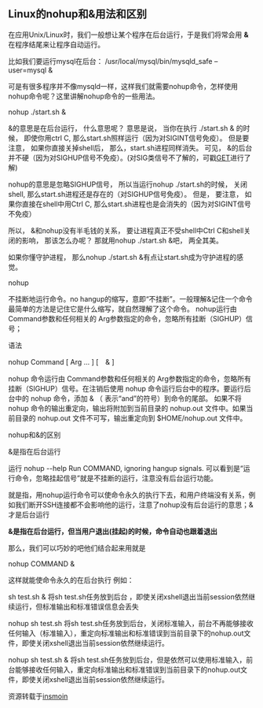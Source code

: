 ## Linux的nohup和&用法和区别

在应用Unix/Linux时，我们一般想让某个程序在后台运行，于是我们将常会用 **&** 在程序结尾来让程序自动运行。

比如我们要运行mysql在后台： /usr/local/mysql/bin/mysqld_safe –user=mysql &

可是有很多程序并不像mysqld一样，这样我们就需要nohup命令，怎样使用nohup命令呢？这里讲解nohup命令的一些用法。

nohup ./start.sh &

&的意思是在后台运行， 什么意思呢？ 意思是说， 当你在执行 ./start.sh & 的时候， 即使你用ctrl C, 那么start.sh照样运行（因为对SIGINT信号免疫）。 但是要注意， 如果你直接关掉shell后， 那么，start.sh进程同样消失。 可见， &的后台并不硬（因为对SIGHUP信号不免疫）。(对SIG类信号不了解的，可戳[GET](https://github.com/qiuxuezhe1/my_study_space/blob/master/other/sig%E4%BF%A1%E5%8F%B7.md)进行了解)

nohup的意思是忽略SIGHUP信号， 所以当运行nohup ./start.sh的时候， 关闭shell, 那么start.sh进程还是存在的（对SIGHUP信号免疫）。 但是， 要注意， 如果你直接在shell中用Ctrl C, 那么start.sh进程也是会消失的（因为对SIGINT信号不免疫）

所以， &和nohup没有半毛钱的关系， 要让进程真正不受shell中Ctrl C和shell关闭的影响， 那该怎么办呢？ 那就用nohup ./start.sh &吧， 两全其美。

如果你懂守护进程， 那么nohup ./start.sh &有点让start.sh成为守护进程的感觉。

nohup

不挂断地运行命令。no hangup的缩写，意即“不挂断”。一般理解&记住一个命令最简单的方法是记住它是什么缩写，就自然理解了这个命令。 nohup运行由 Command参数和任何相关的 Arg参数指定的命令，忽略所有挂断（SIGHUP）信号；

语法

nohup Command [ Arg ... ] [　& ]

nohup 命令运行由 Command参数和任何相关的 Arg参数指定的命令，忽略所有挂断（SIGHUP）信号。在注销后使用 nohup 命令运行后台中的程序。要运行后台中的 nohup 命令，添加 & （ 表示“and”的符号）到命令的尾部。 如果不将 nohup 命令的输出重定向，输出将附加到当前目录的 nohup.out 文件中。如果当前目录的 nohup.out 文件不可写，输出重定向到 $HOME/nohup.out 文件中。



nohup和&的区别

&是指在后台运行

运行 nohup --help Run COMMAND, ignoring hangup signals. 可以看到是“运行命令，忽略挂起信号”就是不挂断的运行，注意没有后台运行功能。

就是指，用nohup运行命令可以使命令永久的执行下去，和用户终端没有关系，例如我们断开SSH连接都不会影响他的运行，注意了nohup没有后台运行的意思；&才是后台运行

**&是指在后台运行，但当用户退出(挂起)的时候，命令自动也跟着退出**

那么，我们可以巧妙的吧他们结合起来用就是

nohup COMMAND &

这样就能使命令永久的在后台执行 例如：

sh test.sh & 将sh test.sh任务放到后台 ，即使关闭xshell退出当前session依然继续运行，但标准输出和标准错误信息会丢失

nohup sh test.sh 将sh test.sh任务放到后台，关闭标准输入，前台不再能够接收任何输入（标准输入），重定向标准输出和标准错误到当前目录下的nohup.out文件，即使关闭xshell退出当前session依然继续运行。

nohup sh test.sh & 将sh test.sh任务放到后台，但是依然可以使用标准输入，前台能够接收任何输入，重定向标准输出和标准错误到当前目录下的nohup.out文件，即使关闭xshell退出当前session依然继续运行。


资源转载于[insmoin](https://www.jianshu.com/p/93a45927f013)